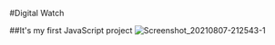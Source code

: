 #Digital Watch

 ##It's my first JavaScript project
![Screenshot_20210807-212543-1](https://user-images.githubusercontent.com/88591578/128632408-1ccebff6-c880-442c-9f8e-81ce8168abc9.jpg)
